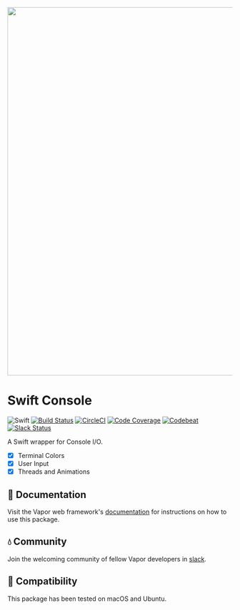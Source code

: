<p align="center">
<img src="https://cloud.githubusercontent.com/assets/1342803/16251041/b927cf44-37f0-11e6-9255-055ab471b1cd.png" width="826" align="middle"/>
</p>

# Swift Console

![Swift](http://img.shields.io/badge/swift-3.0-brightgreen.svg)
[![Build Status](https://travis-ci.org/vapor/console.svg?branch=master)](https://travis-ci.org/vapor/console)
[![CircleCI](https://circleci.com/gh/vapor/console.svg?style=shield)](https://circleci.com/gh/vapor/console)
[![Code Coverage](https://codecov.io/gh/vapor/console/branch/master/graph/badge.svg)](https://codecov.io/gh/vapor/console)
[![Codebeat](https://codebeat.co/badges/a793ad97-47e3-40d9-82cf-2aafc516ef4e)](https://codebeat.co/projects/github-com-vapor-console)
[![Slack Status](http://vapor.team/badge.svg)](http://vapor.team)

A Swift wrapper for Console I/O.

- [x] Terminal Colors
- [x] User Input
- [x] Threads and Animations

## 📖 Documentation

Visit the Vapor web framework's [documentation](http://docs.vapor.codes) for instructions on how to use this package.

## 💧 Community

Join the welcoming community of fellow Vapor developers in [slack](http://vapor.team).

## 🔧 Compatibility

This package has been tested on macOS and Ubuntu.
